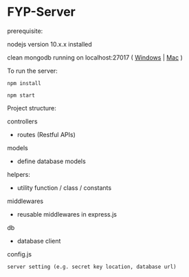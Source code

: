 # FYP-Server


prerequisite:

nodejs version 10.x.x installed

clean mongodb running on localhost:27017 ( [Windows](https://stackoverflow.com/questions/20796714/how-do-i-start-mongo-db-from-windows) | [Mac](https://stackoverflow.com/questions/18452023/installing-and-running-mongodb-on-osx) )


To run the server:

`npm install`

`npm start`


Project structure:

controllers

* routes (Restful APIs)

models

* define database models

helpers: 

* utility function / class / constants


middlewares

* reusable middlewares in express.js


db

* database client

config.js

    server setting (e.g. secret key location, database url)
